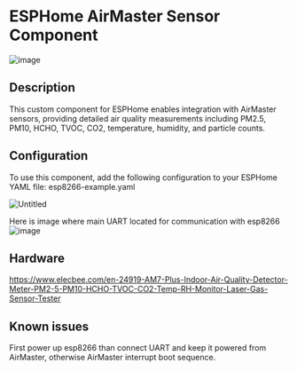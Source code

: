 # ESPHome AirMaster Sensor Component

![image](https://github.com/SergiySeletsky/air-master-am7-esphome/assets/1207782/6cc0a264-de88-4611-bc83-6bea4b61ea04)

## Description
This custom component for ESPHome enables integration with AirMaster sensors, providing detailed air quality measurements including PM2.5, PM10, HCHO, TVOC, CO2, temperature, humidity, and particle counts.

## Configuration
To use this component, add the following configuration to your ESPHome YAML file: esp8266-example.yaml

![Untitled](https://github.com/SergiySeletsky/air-master-am7-esphome/assets/1207782/091c8580-1095-4036-999b-27a351b6e21c)

Here is image where main UART located for communication with esp8266
![image](https://github.com/SergiySeletsky/air-master-am7-esphome/assets/1207782/f610847c-1fbe-4455-98dc-433c14e88787)

## Hardware
https://www.elecbee.com/en-24919-AM7-Plus-Indoor-Air-Quality-Detector-Meter-PM2-5-PM10-HCHO-TVOC-CO2-Temp-RH-Monitor-Laser-Gas-Sensor-Tester 

## Known issues
First power up esp8266 than connect UART and keep it powered from AirMaster, otherwise AirMaster interrupt boot sequence.
